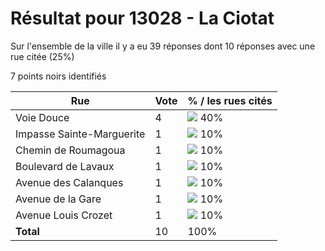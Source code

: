 # Résultat pour 13028 - La Ciotat

Sur l'ensemble de la ville il y a eu 39 réponses dont 10 réponses avec une rue citée (25%)

7 points noirs identifiés

| Rue | Vote | % / les rues cités|
|-----|------|-------------------|
| Voie Douce | 4 | <img src="../../img/bar_40.gif" />&nbsp;40%|
| Impasse Sainte-Marguerite | 1 | <img src="../../img/bar_10.gif" />&nbsp;10%|
| Chemin de Roumagoua | 1 | <img src="../../img/bar_10.gif" />&nbsp;10%|
| Boulevard de Lavaux | 1 | <img src="../../img/bar_10.gif" />&nbsp;10%|
| Avenue des Calanques | 1 | <img src="../../img/bar_10.gif" />&nbsp;10%|
| Avenue de la Gare | 1 | <img src="../../img/bar_10.gif" />&nbsp;10%|
| Avenue Louis Crozet | 1 | <img src="../../img/bar_10.gif" />&nbsp;10%|
| **Total** | 10 | 100%|
